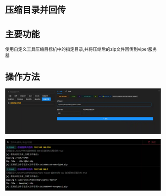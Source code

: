 # 压缩目录并回传

# 主要功能
使用自定义工具压缩目标机中的指定目录,并将压缩后的zip文件回传到viper服务器

# 操作方法
![](img\Collection_ArchiveCollectedData_ArchiveViaCustomMethod\1.webp)

![](img\Collection_ArchiveCollectedData_ArchiveViaCustomMethod\2.webp)




